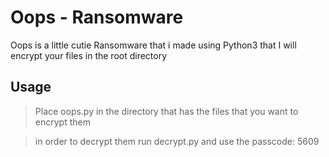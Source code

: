 # Oops - Ransomware

Oops is a little cutie Ransomware that i made using Python3 that I will encrypt your files in the root directory


## Usage

> Place oops.py in the directory that has the files that you want to encrypt them

> in order to decrypt them run decrypt.py and use the passcode: 5609
